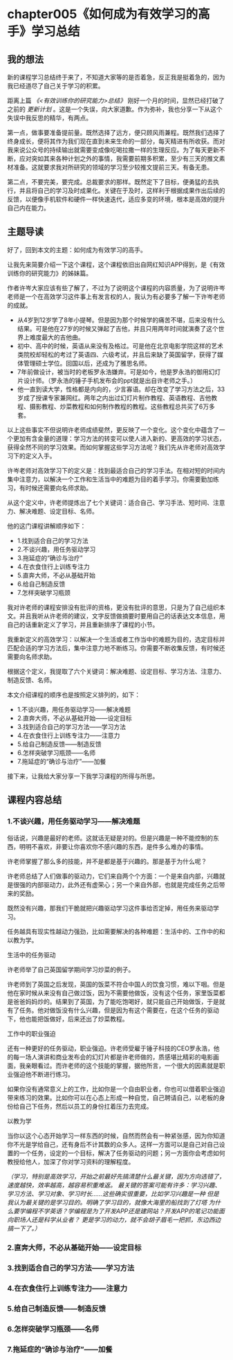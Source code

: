 # chapter005《如何成为有效学习的高手》学习总结

## 我的想法
 
新的课程学习总结终于来了，不知道大家等的是否着急，反正我是挺着急的，因为我已经道尽了自己关于学习的积累。

距离上篇 *《<有效训练你的研究能力>总结》* 刚好一个月的时间，显然已经打破了之前的 *更新计划* 。这是一个失误，向大家道歉。作为弥补，我也分享一下从这个失误中我反思的精华，有两点。

第一点，做事要准备提前量。既然选择了远方，便只顾风雨兼程。既然我们选择了终身成长，便将其作为我们现在直到未来生命的一部分，每天精进有所收获。而对我来说公众号的持续输出就需要变成像吃喝拉撒一样的生理反应。为了每天更新不断，应对突如其来各种计划之外的事情，我需要前期多积累，至少有三天的推文素材准备。这就要求我对所研究的领域的学习至少较推文提前三天。有备无患。

第二点，不要完美，要完成。总裁要求的那样。既然定下了目标，便勇猛的去执行，并且将自己的学习及时成果化。关键在于及时，这样利于根据成果作出后续的反馈，以便像手机软件和硬件一样快速迭代，适应多变的环境，根本是高效的提升自己内在能力。

## 主题导读

好了，回到本文的主题：如何成为有效学习的高手。

让我先来简要介绍一下这个课程，这个课程依旧出自网红知识APP得到，是《有效训练你的研究能力》的姊妹篇。

作者许岑大家应该有些了解了，不过为了说明这个课程的内容质量，为了说明许岑老师是一个在高效学习这件事上有发言权的人，我认为有必要多了解一下许岑老师的成就。

- 从4岁到12岁学了8年小提琴。但是因为那个时候学的痛苦不堪，后来没有什么结果。可是他在27岁的时候又弹起了吉他，并且只用两年时间就演奏了这个世界上难度最大的吉他曲。
- 初中、高中的时候，英语从来没有及格过。可是他在北京电影学院这样的艺术类院校却轻松的考过了英语四、六级考试，并且后来缺了英国留学，获得了媒体管理硕士学位。回国以后，还成为了雅思名师。
- 7年前做设计，被当时的老板罗永浩嫌弃。可是如今，他是罗永浩的御用幻灯片设计师。（罗永浩的锤子手机发布会的ppt就是出自许老师之手。）
- 他一直到读大学，性格都是内向的，少言寡语。却在改变了学习方法之后，33岁成了授课专家兼网红。两年之内出过幻灯片制作教程、英语教程、吉他教程、摄影教程、炒菜教程和如何制作教程的教程。这些教程总共买了6万多套。

以上这些事实不但说明许老师成绩斐然，更反映了一个变化。这个变化中蕴含了一个更加有含金量的道理：学习方法的转变可以使人进入新的、更高效的学习状态，获得全然不同的学习效果。而如何掌握这些学习方法呢？我们先从许老师对高效学习下的定义入手。

许岑老师对高效学习下的定义是：找到最适合自己的学习手法。在相对短的时间内集中注意力，以解决一个工作和生活当中的难题为目的着手学习。你需要勤加练习，有时候还需要向名师求助。

从这个定义中，许老师提炼出了七个关键词：适合自己、学习手法、短时间、注意力、解决难题、设定目标、名师。

他的这门课程讲解顺序如下：
- 1.找到适合自己的学习方法
- 2.不谈兴趣，用任务驱动学习
- 3.拖延症的“确诊与治疗”
- 4.在衣食住行上训练专注力
- 5.直奔大师，不必从基础开始
- 6.给自己制造反馈
- 7.怎样突破学习瓶颈

我对许老师的课程安排没有批评的资格，更没有批评的意思，只是为了自己组织本文。并且我听从许老师的建议，文字反馈做摘要时要用自己的话表达文本信息，用自己的话重新定义了学习，并且重新排序了课程的小节。

我重新定义的高效学习：以解决一个生活或者工作当中的难题为目的，选定目标并匹配合适的学习方法后，集中注意力地不断练习。你需要不断收集反馈，有时候还需要向名师求助。

根据这个定义，我提取了六个关键词：解决难题、设定目标、学习方法、注意力、制造反馈、名师。

本文介绍课程的顺序也是按照定义排列的，如下：
- 1.不谈兴趣，用任务驱动学习——解决难题
- 2.直奔大师，不必从基础开始——设定目标
- 3.找到适合自己的学习方法——学习方法
- 4.在衣食住行上训练专注力——注意力
- 5.给自己制造反馈——制造反馈
- 6.怎样突破学习瓶颈——名师
- 7.拖延症的“确诊与治疗”——加餐

接下来，让我给大家分享一下我学习课程的所得与所思。

## 课程内容总结

### 1.不谈兴趣，用任务驱动学习——解决难题

俗话说，兴趣是最好的老师。这就话无疑是对的。但是兴趣是一种不能控制的东西，明明不喜欢，非要让你喜欢你不感兴趣的东西，是件多么难办的事情。

许老师掌握了那么多的技能，并不是都是基于兴趣的。那是基于为什么呢？

许老师总结了人们做事的驱动力，它们来自两个个方面：一个是来自内部，兴趣就是很强的内部驱动力，此外还有虚荣心；另一个来自外部，也就是完成任务之后带来的奖励。

既然没有兴趣，那我们干脆就把兴趣驱动学习这件事给否定掉，用任务来驱动学习。

任务越具有现实性越动力强劲，比如需要解决的各种难题：生活中的、工作中的和以教为学。

生活中的任务驱动

许老师举了自己英国留学期间学习炒菜的例子。

许老师到了英国之后发现，英国的饭菜不符合中国人的饮食习惯，难以下咽。但是他在家时候从来没有自己做过饭，因为不需要他做饭，没有这个任务，家里饭菜都是爸爸妈妈炒的。结果到了英国，为了能吃饱喝好，就只能自己开始做饭，于是就有了任务。他对做饭没有什么兴趣，但是因为有这个需要在，在这个任务的驱动下，他也能把饭做好，后来还出了炒菜教程。

工作中的职业强迫

还有一种更好的任务驱动，职业强迫。许老师受雇于锤子科技的CEO罗永浩，他的每一场人演讲和商业发布会的幻灯片都是许老师做的，质感堪比精彩的电影画面，我亲眼看过。而许老师的这个技能的掌握，据他所言，一个很大的因素就是职业强迫他不断进行练习。

如果你没有通常意义上的工作，比如你是一个自由职业者，你也可以借着职业强迫带来练习的效果。比如你可以在心态上形成一种自觉，自己聘请自己，以老板的身份给自己下任务，然后以员工的身份扛着压力去完成。

以教为学

当你以这个心态开始学习一样东西的时候，自然而然会有一种紧张感，因为你知道你不光是学给自己，还有身后不计其数的众多人。这样一方面可以是自己对自己设置的一个任务，设定的一个目标，解决了任务驱动的问题；另一方面你会考虑如何教授给他人，加深了你对学习资料的理解程度。



 *（学习，特别是高效学习，开始之前最好先搞清楚什么最关键，因为方向选错了，速度越快，效率越高，越容易积重难返。
最关键的答案可能有许多：学习兴趣、学习方法、学习对象、学习时长……这些确实很重要，比如学习兴趣是一种
但是我认为最关键的是学习目的。明确了学习目的，就像大海里的船找到了灯塔
为什么要学编程不学英语？学编程是为了开发APP还是建网站？开发APP的笔记功能面向职场人还是科学从业者？
更是学习的动力，就不会胡子眉毛一把抓，东边西边搞一下了。）* 


### 2.直奔大师，不必从基础开始——设定目标

### 3.找到适合自己的学习方法——学习方法

### 4.在衣食住行上训练专注力——注意力

### 5.给自己制造反馈——制造反馈

### 6.怎样突破学习瓶颈——名师

### 7.拖延症的“确诊与治疗”——加餐
